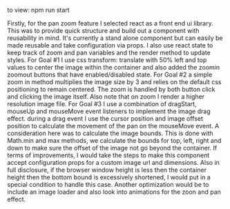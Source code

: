 
to view: npm run start

Firstly, for the pan zoom feature I selected react as a front end ui library. This was to provide quick structure and build out a component with reusability in mind. It's currently a stand alone component but can easily be made reusable and take configuration via props. I also use react state to keep track of zoom and pan variables and the render method to update styles. 
For Goal #1 I use css transform: translate with 50% left and top values to center the image within the container and also added the zoomin zoomout buttons that have enabled/disabled state. 
For Goal #2 a simple zoom in method multiplies the image size by 3 and relies on the default css positioning to remain centered. The zoom is handled by both button click and clicking the image itself. Also note that on zoom I render a higher resolution image file.
For Goal #3 I use a combination of dragStart, mouseUp and mouseMove event listeners to implement the image drag effect. during a drag event I use the cursor position and image offset position to calculate the movement of the pan on the mouseMove event. A consideration here was to calculate the image bounds. This is done with Math.min and max methods, we calculate the bounds for top, left, right and down to make sure the offset of the image not go beyond the container. 
If terms of improvements, I would take the steps to make this component accept configuration props for a custom image url and dimensions. Also in full disclosure, if the browser window height is less then the container height then the bottom bound is excessively shortened, I would put in a special condition to handle this case. Another optimization would be to include an image loader and also look into animations for the zoon and pan effect.

